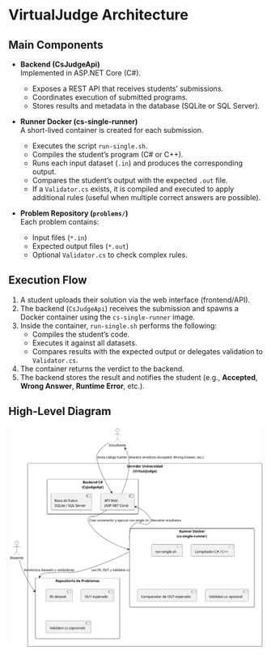 # VirtualJudge Architecture

## Main Components

- **Backend (CsJudgeApi)**  
  Implemented in ASP.NET Core (C#).  
  - Exposes a REST API that receives students’ submissions.  
  - Coordinates execution of submitted programs.  
  - Stores results and metadata in the database (SQLite or SQL Server).

- **Runner Docker (cs-single-runner)**  
  A short-lived container is created for each submission.  
  - Executes the script `run-single.sh`.  
  - Compiles the student’s program (C# or C++).  
  - Runs each input dataset (`.in`) and produces the corresponding output.  
  - Compares the student’s output with the expected `.out` file.  
  - If a `Validator.cs` exists, it is compiled and executed to apply additional rules (useful when multiple correct answers are possible).

- **Problem Repository (`problems/`)**  
  Each problem contains:  
  - Input files (`*.in`)  
  - Expected output files (`*.out`)  
  - Optional `Validator.cs` to check complex rules.

## Execution Flow

1. A student uploads their solution via the web interface (frontend/API).  
2. The backend (`CsJudgeApi`) receives the submission and spawns a Docker container using the `cs-single-runner` image.  
3. Inside the container, `run-single.sh` performs the following:  
   - Compiles the student’s code.  
   - Executes it against all datasets.  
   - Compares results with the expected output or delegates validation to `Validator.cs`.  
4. The container returns the verdict to the backend.  
5. The backend stores the result and notifies the student (e.g., **Accepted**, **Wrong Answer**, **Runtime Error**, etc.).

## High-Level Diagram

![Arquitectura](plantuml_out/Architecture/Architecture.png)  

